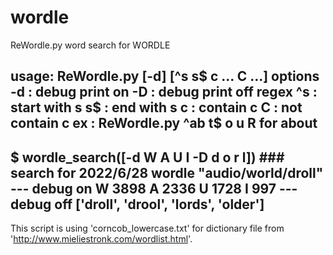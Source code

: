 # wordle

ReWordle.py    word search for WORDLE

usage: ReWordle.py [-d] [^s s$ c ...  C ...]
	options
	-d : debug print on
	-D : debug print off
	regex
	^s : start with s
	s$ : end with s
	c  : contain c
	C  : not contain c
	ex : ReWordle.py ^ab t$ o u R    for about
---
$ wordle_search([-d W A U I -D d o r l])   ### search for 2022/6/28 wordle "audio/world/droll"
--- debug on
W 3898
A 2336
U 1728
I 997
--- debug off
['droll', 'drool', 'lords', 'older']
---


This script is using 'corncob_lowercase.txt' for dictionary file from 'http://www.mieliestronk.com/wordlist.html'.
